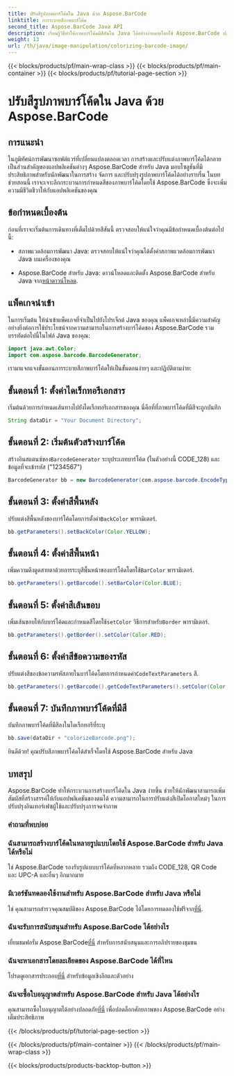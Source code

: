 ```yaml
---
title: ปรับสีรูปภาพบาร์โค้ดใน Java ด้วย Aspose.BarCode
linktitle: การระบายสีภาพบาร์โค้ด
second_title: Aspose.BarCode Java API
description: เรียนรู้วิธีทำให้ภาพบาร์โค้ดมีสีสันใน Java ได้อย่างง่ายดายโดยใช้ Aspose.BarCode ปฏิบัติตามคำแนะนำทีละขั้นตอนของเราเพื่อให้ได้ผลลัพธ์ที่สดใสและดึงดูดสายตา
weight: 13
url: /th/java/image-manipulation/colorizing-barcode-image/
---
```


{{< blocks/products/pf/main-wrap-class >}}
{{< blocks/products/pf/main-container >}}
{{< blocks/products/pf/tutorial-page-section >}}

# ปรับสีรูปภาพบาร์โค้ดใน Java ด้วย Aspose.BarCode


## การแนะนำ

ในภูมิทัศน์การพัฒนาซอฟต์แวร์ที่เปลี่ยนแปลงตลอดเวลา การสร้างและปรับแต่งภาพบาร์โค้ดได้กลายเป็นส่วนสำคัญของแอปพลิเคชันต่างๆ Aspose.BarCode สำหรับ Java มอบโซลูชันที่มีประสิทธิภาพสำหรับนักพัฒนาในการสร้าง จัดการ และปรับปรุงรูปภาพบาร์โค้ดได้อย่างราบรื่น ในบทช่วยสอนนี้ เราจะเจาะลึกกระบวนการกำหนดสีของภาพบาร์โค้ดโดยใช้ Aspose.BarCode ซึ่งจะเพิ่มความมีชีวิตชีวาให้กับแอปพลิเคชันของคุณ

## ข้อกำหนดเบื้องต้น

ก่อนที่เราจะเริ่มต้นการเดินทางที่เต็มไปด้วยสีสันนี้ ตรวจสอบให้แน่ใจว่าคุณมีข้อกำหนดเบื้องต้นต่อไปนี้:

- สภาพแวดล้อมการพัฒนา Java: ตรวจสอบให้แน่ใจว่าคุณได้ตั้งค่าสภาพแวดล้อมการพัฒนา Java บนเครื่องของคุณ

-  Aspose.BarCode สำหรับ Java: ดาวน์โหลดและติดตั้ง Aspose.BarCode สำหรับ Java จาก[หน้าดาวน์โหลด](https://releases.aspose.com/barcode/java/).

## แพ็คเกจนำเข้า

ในการเริ่มต้น ให้นำเข้าแพ็คเกจที่จำเป็นไปยังโปรเจ็กต์ Java ของคุณ แพ็คเกจเหล่านี้มีความสำคัญอย่างยิ่งต่อการใช้ประโยชน์จากความสามารถในการสร้างบาร์โค้ดของ Aspose.BarCode รวมบรรทัดต่อไปนี้ในไฟล์ Java ของคุณ:

```java
import java.awt.Color;
import com.aspose.barcode.BarcodeGenerator;
```

เรามาแจกแจงขั้นตอนการระบายสีภาพบาร์โค้ดให้เป็นขั้นตอนง่ายๆ และปฏิบัติตามง่าย:

## ขั้นตอนที่ 1: ตั้งค่าไดเร็กทอรีเอกสาร

เริ่มต้นด้วยการกำหนดเส้นทางไปยังไดเร็กทอรีเอกสารของคุณ นี่คือที่ที่ภาพบาร์โค้ดที่มีสีจะถูกบันทึก

```java
String dataDir = "Your Document Directory";
```

## ขั้นตอนที่ 2: เริ่มต้นตัวสร้างบาร์โค้ด

 สร้างอินสแตนซ์ของ`BarcodeGenerator` ระบุประเภทบาร์โค้ด (ในตัวอย่างนี้ CODE_128) และข้อมูลที่จะเข้ารหัส ("1234567")

```java
BarcodeGenerator bb = new BarcodeGenerator(com.aspose.barcode.EncodeTypes.CODE_128, "1234567");
```

## ขั้นตอนที่ 3: ตั้งค่าสีพื้นหลัง

 ปรับแต่งสีพื้นหลังของบาร์โค้ดโดยการตั้งค่า`BackColor` พารามิเตอร์.

```java
bb.getParameters().setBackColor(Color.YELLOW);
```

## ขั้นตอนที่ 4: ตั้งค่าสีพื้นหน้า

 เพิ่มความดึงดูดสายตาด้วยการระบุสีพื้นหน้าของบาร์โค้ดโดยใช้`BarColor` พารามิเตอร์.

```java
bb.getParameters().getBarcode().setBarColor(Color.BLUE);
```

## ขั้นตอนที่ 5: ตั้งค่าสีเส้นขอบ

 เพิ่มเส้นขอบให้กับบาร์โค้ดและกำหนดสีโดยใช้`setColor` วิธีการสำหรับ`Border` พารามิเตอร์.

```java
bb.getParameters().getBorder().setColor(Color.RED);
```

## ขั้นตอนที่ 6: ตั้งค่าสีข้อความของรหัส

 ปรับแต่งสีของข้อความรหัสภายในบาร์โค้ดโดยการกำหนดค่า`CodeTextParameters` สี.

```java
bb.getParameters().getBarcode().getCodeTextParameters().setColor(Color.RED);
```

## ขั้นตอนที่ 7: บันทึกภาพบาร์โค้ดที่มีสี

บันทึกภาพบาร์โค้ดที่มีสีลงในไดเร็กทอรีที่ระบุ

```java
bb.save(dataDir + "colorizeBarcode.png");
```

ยินดีด้วย! คุณปรับสีภาพบาร์โค้ดได้สำเร็จโดยใช้ Aspose.BarCode สำหรับ Java

## บทสรุป

Aspose.BarCode ทำให้กระบวนการสร้างบาร์โค้ดใน Java ง่ายขึ้น ช่วยให้นักพัฒนาสามารถเพิ่มสัมผัสที่สร้างสรรค์ให้กับแอปพลิเคชันของตนได้ ความสามารถในการปรับแต่งสีเปิดโอกาสใหม่ๆ ในการปรับปรุงอินเทอร์เฟซผู้ใช้และปรับปรุงการจดจำภาพ

### คำถามที่พบบ่อย

### ฉันสามารถสร้างบาร์โค้ดในหลายรูปแบบโดยใช้ Aspose.BarCode สำหรับ Java ได้หรือไม่
ใช่ Aspose.BarCode รองรับรูปแบบบาร์โค้ดที่หลากหลาย รวมถึง CODE_128, QR Code และ UPC-A และอื่นๆ อีกมากมาย

### มีเวอร์ชันทดลองใช้งานสำหรับ Aspose.BarCode สำหรับ Java หรือไม่
 ใช่ คุณสามารถสำรวจคุณสมบัติของ Aspose.BarCode ได้โดยการทดลองใช้ฟรีจาก[ที่นี่](https://releases.aspose.com/).

### ฉันจะรับการสนับสนุนสำหรับ Aspose.BarCode ได้อย่างไร
 เยี่ยมชมฟอรั่ม Aspose.BarCode[ที่นี่](https://forum.aspose.com/c/barcode/13) สำหรับการสนับสนุนและการอภิปรายของชุมชน

### ฉันจะหาเอกสารโดยละเอียดของ Aspose.BarCode ได้ที่ไหน
 โปรดดูเอกสารประกอบ[ที่นี่](https://reference.aspose.com/barcode/java/) สำหรับข้อมูลเชิงลึกและตัวอย่าง

### ฉันจะซื้อใบอนุญาตสำหรับ Aspose.BarCode สำหรับ Java ได้อย่างไร
 คุณสามารถซื้อใบอนุญาตได้อย่างปลอดภัย[ที่นี่](https://purchase.aspose.com/buy) เพื่อปลดล็อกศักยภาพของ Aspose.BarCode อย่างเต็มประสิทธิภาพ

{{< /blocks/products/pf/tutorial-page-section >}}

{{< /blocks/products/pf/main-container >}}
{{< /blocks/products/pf/main-wrap-class >}}

{{< blocks/products/products-backtop-button >}}
